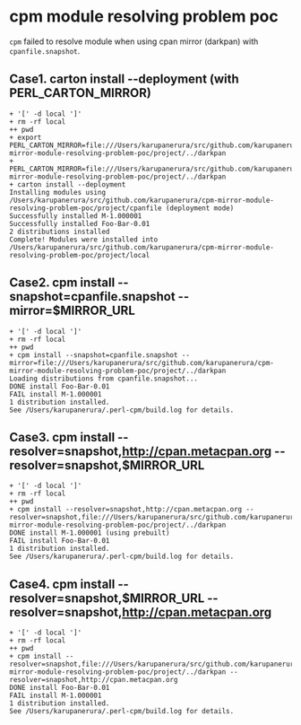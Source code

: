 # cpm module resolving problem poc

`cpm` failed to resolve module when using cpan mirror (darkpan) with `cpanfile.snapshot`.

## Case1. carton install --deployment (with PERL_CARTON_MIRROR)

```
+ '[' -d local ']'
+ rm -rf local
++ pwd
+ export PERL_CARTON_MIRROR=file:///Users/karupanerura/src/github.com/karupanerura/cpm-mirror-module-resolving-problem-poc/project/../darkpan
+ PERL_CARTON_MIRROR=file:///Users/karupanerura/src/github.com/karupanerura/cpm-mirror-module-resolving-problem-poc/project/../darkpan
+ carton install --deployment
Installing modules using /Users/karupanerura/src/github.com/karupanerura/cpm-mirror-module-resolving-problem-poc/project/cpanfile (deployment mode)
Successfully installed M-1.000001
Successfully installed Foo-Bar-0.01
2 distributions installed
Complete! Modules were installed into /Users/karupanerura/src/github.com/karupanerura/cpm-mirror-module-resolving-problem-poc/project/local
```

## Case2. cpm install --snapshot=cpanfile.snapshot --mirror=$MIRROR_URL

```
+ '[' -d local ']'
+ rm -rf local
++ pwd
+ cpm install --snapshot=cpanfile.snapshot --mirror=file:///Users/karupanerura/src/github.com/karupanerura/cpm-mirror-module-resolving-problem-poc/project/../darkpan
Loading distributions from cpanfile.snapshot...
DONE install Foo-Bar-0.01
FAIL install M-1.000001
1 distribution installed.
See /Users/karupanerura/.perl-cpm/build.log for details.
```

## Case3. cpm install --resolver=snapshot,http://cpan.metacpan.org --resolver=snapshot,$MIRROR_URL

```
+ '[' -d local ']'
+ rm -rf local
++ pwd
+ cpm install --resolver=snapshot,http://cpan.metacpan.org --resolver=snapshot,file:///Users/karupanerura/src/github.com/karupanerura/cpm-mirror-module-resolving-problem-poc/project/../darkpan
DONE install M-1.000001 (using prebuilt)
FAIL install Foo-Bar-0.01
1 distribution installed.
See /Users/karupanerura/.perl-cpm/build.log for details.
```

## Case4. cpm install  --resolver=snapshot,$MIRROR_URL --resolver=snapshot,http://cpan.metacpan.org

```
+ '[' -d local ']'
+ rm -rf local
++ pwd
+ cpm install --resolver=snapshot,file:///Users/karupanerura/src/github.com/karupanerura/cpm-mirror-module-resolving-problem-poc/project/../darkpan --resolver=snapshot,http://cpan.metacpan.org
DONE install Foo-Bar-0.01
FAIL install M-1.000001
1 distribution installed.
See /Users/karupanerura/.perl-cpm/build.log for details.
```
